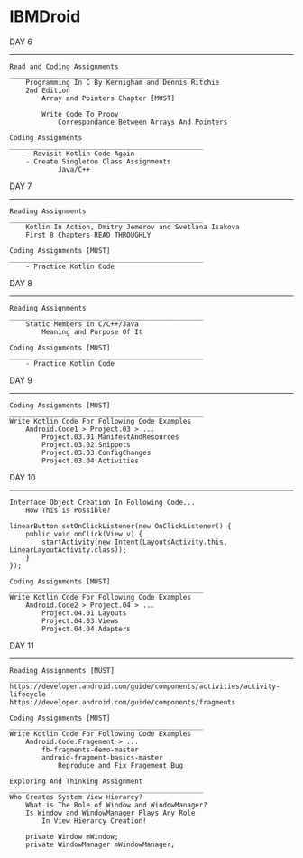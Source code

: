 # IBMDroid

DAY 6
____________________________________________________
	Read and Coding Assignments
	________________________________________________
		Programming In C By Kernigham and Dennis Ritchie
		2nd Edition
			Array and Pointers Chapter [MUST]

			Write Code To Proov
				Correspondance Between Arrays And Pointers

	Coding Assignments
	________________________________________________
		- Revisit Kotlin Code Again
		- Create Singleton Class Assignments
				Java/C++
DAY 7
____________________________________________________
	Reading Assignments
	________________________________________________
		Kotlin In Action, Dmitry Jemerov and Svetlana Isakova
		First 8 Chapters READ THROUGHLY
		
	Coding Assignments [MUST]
	________________________________________________
		- Practice Kotlin Code

DAY 8
____________________________________________________
	Reading Assignments
	________________________________________________
		Static Members in C/C++/Java
			Meaning and Purpose Of It
	
	Coding Assignments [MUST]
	________________________________________________
		- Practice Kotlin Code

DAY 9
____________________________________________________
	Coding Assignments [MUST]
	________________________________________________
	Write Kotlin Code For Following Code Examples
		Android.Code1 > Project.03 > ... 
			Project.03.01.ManifestAndResources
			Project.03.02.Snippets
			Project.03.03.ConfigChanges
			Project.03.04.Activities
DAY 10
____________________________________________________
	Interface Object Creation In Following Code...
		How This is Possible?

    linearButton.setOnClickListener(new OnClickListener() {
        public void onClick(View v) {
            startActivity(new Intent(LayoutsActivity.this, LinearLayoutActivity.class));
        }
    });

	Coding Assignments [MUST]
	________________________________________________
	Write Kotlin Code For Following Code Examples
		Android.Code2 > Project.04 > ... 
			Project.04.01.Layouts
			Project.04.03.Views
			Project.04.04.Adapters

DAY 11
____________________________________________________
	Reading Assignments [MUST]
	________________________________________________
	https://developer.android.com/guide/components/activities/activity-lifecycle
	https://developer.android.com/guide/components/fragments

	Coding Assignments [MUST]
	________________________________________________
	Write Kotlin Code For Following Code Examples
		Android.Code.Fragement > ...
			fb-fragments-demo-master
			android-fragment-basics-master
				Reproduce and Fix Fragement Bug

	Exploring And Thinking Assignment
	________________________________________________
    Who Creates System View Hierarcy?
    	What is The Role of Window and WindowManager?
    	Is Window and WindowManager Plays Any Role
    		In View Hierarcy Creation!

	    private Window mWindow;
	    private WindowManager mWindowManager;
